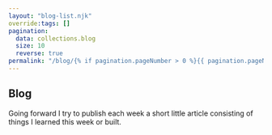 ```yaml
---
layout: "blog-list.njk"
override:tags: []
pagination:
  data: collections.blog
  size: 10
  reverse: true
permalink: "/blog/{% if pagination.pageNumber > 0 %}{{ pagination.pageNumber }}/{% endif %}index.html"
---
```


## Blog

Going forward I try to publish each week a short little article consisting of things I learned this week or built.
